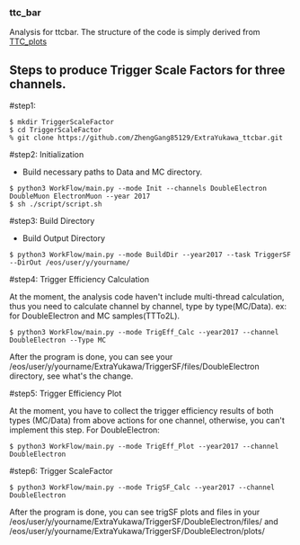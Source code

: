 ### ttc_bar
Analysis for ttcbar.
The structure of the code is simply derived from [TTC_plots](https://github.com/menglu21/TTC_plots.git)

## Steps to produce Trigger Scale Factors for three channels.

#step1: 
```
$ mkdir TriggerScaleFactor
$ cd TriggerScaleFactor
% git clone https://github.com/ZhengGang85129/ExtraYukawa_ttcbar.git
```

#step2: Initialization

- Build necessary paths to Data and MC directory.
```
$ python3 WorkFlow/main.py --mode Init --channels DoubleElectron DoubleMuon ElectronMuon --year 2017
$ sh ./script/script.sh
```
#step3: Build Directory

- Build Output Directory
```
$ python3 WorkFlow/main.py --mode BuildDir --year2017 --task TriggerSF --DirOut /eos/user/y/yourname/
```
#step4: Trigger Efficiency Calculation

At the moment, the analysis code haven't include multi-thread calculation, thus you need to calculate channel by channel, type by type(MC/Data).
ex: for DoubleElectron and MC samples(TTTo2L).
```
$ python3 WorkFlow/main.py --mode TrigEff_Calc --year2017 --channel DoubleElectron --Type MC
```
After the program is done, you can see your /eos/user/y/yourname/ExtraYukawa/TriggerSF/files/DoubleElectron directory, see what's the change.

#step5: Trigger Efficiency Plot

At the moment, you have to collect the trigger efficiency results of both types (MC/Data) from above actions for one channel, otherwise, you can't implement this step.
For DoubleElectron:

```
$ python3 WorkFlow/main.py --mode TrigEff_Plot --year2017 --channel DoubleElectron
```

#step6: Trigger ScaleFactor 

```
$ python3 WorkFlow/main.py --mode TrigSF_Calc --year2017 --channel DoubleElectron
```

After the program is done, you can see trigSF plots and files in your /eos/user/y/yourname/ExtraYukawa/TriggerSF/DoubleElectron/files/ and /eos/user/y/yourname/ExtraYukawa/TriggerSF/DoubleElectron/plots/
```

